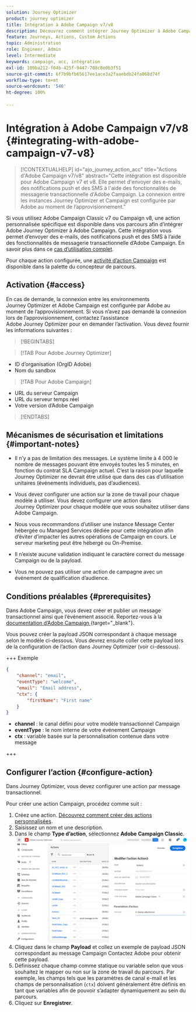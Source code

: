 ```yaml
---
solution: Journey Optimizer
product: journey optimizer
title: Intégration à Adobe Campaign v7/v8
description: Découvrez comment intégrer Journey Optimizer à Adobe Campaign v7/v8.
feature: Journeys, Actions, Custom Actions
topic: Administration
role: Engineer, Admin
level: Intermediate
keywords: campaign, acc, intégration
exl-id: 109ba212-f04b-425f-9447-708c8e0b3f51
source-git-commit: 6f7b9bfb65617ee1ace3a2faaebdb24fa068d74f
workflow-type: tm+mt
source-wordcount: '546'
ht-degree: 100%

---
```


# Intégration à Adobe Campaign v7/v8 {#integrating-with-adobe-campaign-v7-v8}

>[!CONTEXTUALHELP]
>id="ajo_journey_action_acc"
>title="Actions d&#39;Adobe Campaign v7/v8"
>abstract="Cette intégration est disponible pour Adobe Campaign v7 et v8. Elle permet d&#39;envoyer des e-mails, des notifications push et des SMS à l&#39;aide des fonctionnalités de messagerie transactionnelle d&#39;Adobe Campaign. La connexion entre les instances Journey Optimizer et Campaign est configurée par Adobe au moment de l’approvisionnement."

Si vous utilisez Adobe Campaign Classic v7 ou Campaign v8, une action personnalisée spécifique est disponible dans vos parcours afin d’intégrer Adobe Journey Optimizer à Adobe Campaign. Cette intégration vous permet d’envoyer des e-mails, des notifications push et des SMS à l’aide des fonctionnalités de messagerie transactionnelle d’Adobe Campaign. En savoir plus dans ce [cas d’utilisation complet](../building-journeys/ajo-ac.md).

Pour chaque action configurée, une [activité d’action Campaign](../building-journeys/using-adobe-campaign-v7-v8.md) est disponible dans la palette du concepteur de parcours.

## Activation {#access}

En cas de demande, la connexion entre les environnements Journey Optimizer et Adobe Campaign est configurée par Adobe au moment de l’approvisionnement. Si vous n’avez pas demandé la connexion lors de l’approvisionnement, contactez l’assistance Adobe Journey Optimizer pour en demander l’activation. Vous devez fournir les informations suivantes :

>[!BEGINTABS]

>[!TAB Pour Adobe Journey Optimizer]

* ID d’organisation (OrgID Adobe)
* Nom du sandbox

>[!TAB Pour Adobe Campaign]

* URL du serveur Campaign
* URL du serveur temps réel
* Votre version d’Adobe Campaign

>[!ENDTABS]


## Mécanismes de sécurisation et limitations {#important-notes}

* Il n’y a pas de limitation des messages. Le système limite à 4 000 le nombre de messages pouvant être envoyés toutes les 5 minutes, en fonction du contrat SLA Campaign actuel. C’est la raison pour laquelle Journey Optimizer ne devrait être utilisé que dans des cas d’utilisation unitaires (événements individuels, pas d’audiences).

* Vous devez configurer une action sur la zone de travail pour chaque modèle à utiliser. Vous devez configurer une action dans Journey Optimizer pour chaque modèle que vous souhaitez utiliser dans Adobe Campaign.

* Nous vous recommandons d’utiliser une instance Message Center hébergée ou Managed Services dédiée pour cette intégration afin d’éviter d’impacter les autres opérations de Campaign en cours. Le serveur marketing peut être hébergé ou On-Premise.<!--The build required is 21.1 Release Candidate or greater. -->

* Il n’existe aucune validation indiquant le caractère correct du message Campaign ou de la payload.

* Vous ne pouvez pas utiliser une action de campagne avec un événement de qualification d’audience.

## Conditions préalables {#prerequisites}

Dans Adobe Campaign, vous devez créer et publier un message transactionnel ainsi que l’événement associé. Reportez-vous à la [documentation d’Adobe Campaign ](https://experienceleague.adobe.com/fr/docs/campaign/campaign-v8/send/real-time/transactional){target="_blank"}.

Vous pouvez créer la payload JSON correspondant à chaque message selon le modèle ci-dessous. Vous devrez ensuite coller cette payload lors de la configuration de l’action dans Journey Optimizer (voir ci-dessous).

+++ Exemple

```json
{
    "channel": "email",
    "eventType": "welcome",
    "email": "Email address",
    "ctx": {
        "firstName": "First name"
    }
}
```

* **channel** : le canal défini pour votre modèle transactionnel Campaign
* **eventType** : le nom interne de votre événement Campaign
* **ctx** : variable basée sur la personnalisation contenue dans votre message

+++

## Configurer l’action {#configure-action}

Dans Journey Optimizer, vous devez configurer une action par message transactionnel.

Pour créer une action Campaign, procédez comme suit :

1. Créez une action. [Découvrez comment créer des actions personnalisées](../action/action.md).
1. Saisissez un nom et une description.
1. Dans le champ **Type d’action**, sélectionnez **Adobe Campaign Classic**.
   ![](assets/accintegration1.png)
1. Cliquez dans le champ **Payload** et collez un exemple de payload JSON correspondant au message Campaign Contactez Adobe pour obtenir cette payload.
1. Définissez chaque champ comme statique ou variable selon que vous souhaitez le mapper ou non sur la zone de travail du parcours. Par exemple, les champs tels que les paramètres de canal e-mail et les champs de personnalisation (`ctx`) doivent généralement être définis en tant que variables afin de pouvoir s’adapter dynamiquement au sein du parcours.
1. Cliquez sur **Enregistrer**.

